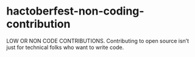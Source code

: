 # hactoberfest-non-coding-contribution
LOW OR NON CODE CONTRIBUTIONS. Contributing to open source isn’t just for technical folks who want to write code.
